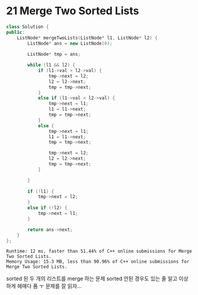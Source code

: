 # 21 Merge Two Sorted Lists

~~~ cpp
class Solution {
public:
	ListNode* mergeTwoLists(ListNode* l1, ListNode* l2) {
		ListNode* ans = new ListNode(0);
		
		ListNode* tmp = ans;

		while (l1 && l2) {
			if (l1->val > l2->val) {
				tmp->next = l2;
				l2 = l2->next;
				tmp = tmp->next;
			}
			else if (l1->val < l2->val) {
				tmp->next = l1;
				l1 = l1->next;
				tmp = tmp->next;
			}
			else {
				tmp->next = l1;
				l1 = l1->next;
				tmp = tmp->next;

				tmp->next = l2;
				l2 = l2->next;
				tmp = tmp->next;
			}

		}
        
        if (!l1) {
			tmp->next = l2;
		}
		else if (!l2) {
			tmp->next = l1;
		}

		return ans->next;
	}
};
~~~

`Runtime: 12 ms, faster than 51.44% of C++ online submissions for Merge Two Sorted Lists.` <br>
`Memory Usage: 15.3 MB, less than 90.96% of C++ online submissions for Merge Two Sorted Lists.`

sorted 된 두 개의 리스트를 merge 하는 문제
sorted 안된 경우도 있는 줄 알고 이상하게 헤매다 품 ㅜ 문제를 잘 읽자...
